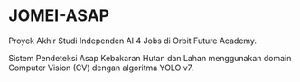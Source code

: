 # JOMEI-ASAP
Proyek Akhir Studi Independen AI 4 Jobs di Orbit Future Academy.

Sistem Pendeteksi Asap Kebakaran Hutan dan Lahan menggunakan domain Computer Vision (CV) dengan algoritma YOLO v7.
